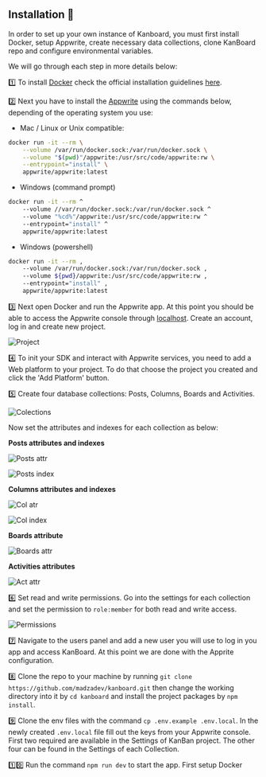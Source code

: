 ## Installation 📄

In order to set up your own instance of Kanboard, you must first install Docker, setup Appwrite, create necessary data collections, clone KanBoard repo and configure environmental variables.

We will go through each step in more details below:

1️⃣ To install [Docker](https://docker.com) check the official installation guidelines [here](https://docs.docker.com/get-docker/).

2️⃣ Next you have to install the [Appwrite](https://appwrite.io) using the commands below, depending of the operating system you use:

- Mac / Linux or Unix compatible:

```bash
docker run -it --rm \
    --volume /var/run/docker.sock:/var/run/docker.sock \
    --volume "$(pwd)"/appwrite:/usr/src/code/appwrite:rw \
    --entrypoint="install" \
    appwrite/appwrite:latest
```

- Windows (command prompt)

```bash
docker run -it --rm ^
    --volume //var/run/docker.sock:/var/run/docker.sock ^
    --volume "%cd%"/appwrite:/usr/src/code/appwrite:rw ^
    --entrypoint="install" ^
    appwrite/appwrite:latest
```

- Windows (powershell)

```bash
docker run -it --rm ,
    --volume /var/run/docker.sock:/var/run/docker.sock ,
    --volume ${pwd}/appwrite:/usr/src/code/appwrite:rw ,
    --entrypoint="install" ,
    appwrite/appwrite:latest
```

3️⃣ Next open Docker and run the Appwrite app. At this point you should be able to access the Appwrite console through [localhost](http://localhost). Create an account, log in and create new project.

![Project](https://dev-to-uploads.s3.amazonaws.com/uploads/articles/25tfvxw0dowvkfeen2xg.png)

4️⃣ To init your SDK and interact with Appwrite services, you need to add a Web platform to your project. To do that choose the project you created and click the 'Add Platform' button.

5️⃣ Create four database collections: Posts, Columns, Boards and Activities.

![Colections](https://dev-to-uploads.s3.amazonaws.com/uploads/articles/ctwjhu525coft3pvtai6.png)

Now set the attributes and indexes for each collection as below:

**Posts attributes and indexes**

![Posts attr](https://dev-to-uploads.s3.amazonaws.com/uploads/articles/z3dhg30kix9olgayho3a.png)

![Posts index](https://dev-to-uploads.s3.amazonaws.com/uploads/articles/owu3u7fmfr9m2be4s9pl.png)

**Columns attributes and indexes**

![Col atr](https://dev-to-uploads.s3.amazonaws.com/uploads/articles/87zuih5khbbm25eg29bp.png)

![Col index](https://dev-to-uploads.s3.amazonaws.com/uploads/articles/nvyp8pz14x2a2ejn2jl2.png)

**Boards attribute**

![Boards attr](https://dev-to-uploads.s3.amazonaws.com/uploads/articles/2ystfd16c3cu59ctps80.png)

**Activities attributes**

![Act attr](https://dev-to-uploads.s3.amazonaws.com/uploads/articles/dktepm3p800qlb3s1i83.png)

6️⃣ Set read and write permissions. Go into the settings for each collection and set the permission to `role:member` for both read and write access.

![Permissions](https://dev-to-uploads.s3.amazonaws.com/uploads/articles/6q0a10ka1y70fgr3sh2g.png)

7️⃣ Navigate to the users panel and add a new user you will use to log in you app and access KanBoard. At this point we are done with the Apprite configuration.

8️⃣ Clone the repo to your machine by running `git clone https://github.com/madzadev/kanboard.git` then change the working directory into it by `cd kanboard` and install the project packages by `npm install`.

9️⃣ Clone the env files with the command `cp .env.example .env.local`. In the newly created `.env.local` file fill out the keys from your Appwrite console. First two required are available in the Settings of KanBan project. The other four can be found in the Settings of each Collection.

1️⃣0️⃣ Run the command `npm run dev` to start the app.
First setup Docker
